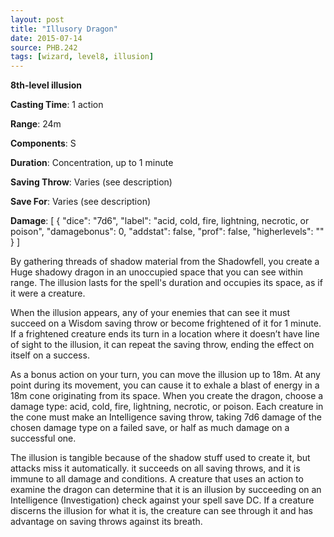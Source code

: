 ```yaml
---
layout: post
title: "Illusory Dragon"
date: 2015-07-14
source: PHB.242
tags: [wizard, level8, illusion]
---
```


**8th-level illusion**

**Casting Time**: 1 action

**Range**: 24m

**Components**: S

**Duration**: Concentration, up to 1 minute

**Saving Throw**: Varies (see description)

**Save For**: Varies (see description)

**Damage**: [ { "dice": "7d6", "label": "acid, cold, fire, lightning, necrotic, or poison", "damagebonus": 0, "addstat": false, "prof": false, "higherlevels": "" } ]

By gathering threads of shadow material from the Shadowfell, you create a Huge shadowy dragon in an unoccupied space that you can see within range. The illusion
lasts for the spell's duration and occupies its space, as if it were a creature.

When the illusion appears, any of your enemies that can see it must succeed on a Wisdom saving throw or become frightened of it for 1 minute. If a frightened
creature ends its turn in a location where it doesn’t have line of sight to the illusion, it can repeat the saving throw, ending the effect on itself on a success.

As a bonus action on your turn, you can move the illusion up to 18m. At any point during its movement, you can cause it to exhale a blast of energy in a
18m cone originating from its space. When you create the dragon, choose a damage type: acid, cold, fire, lightning, necrotic, or poison. Each creature in
the cone must make an Intelligence saving throw, taking 7d6 damage of the chosen damage type on a failed save, or half as much damage on a successful one.

The illusion is tangible because of the shadow stuff used to create it, but attacks miss it automatically. it succeeds on all saving throws, and it is immune to
all damage and conditions. A creature that uses an action to examine the dragon can determine that it is an illusion by succeeding on an
Intelligence (Investigation) check against your spell save DC. If a creature discerns the illusion for what it is, the creature can see through it and
has advantage on saving throws against its breath.
